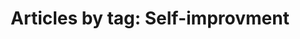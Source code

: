 ---
layout: blog_by_tag
title: 'Articles by tag: Self-improvment'
tag: self-improvement
permalink: /tags/self-improvement/
---